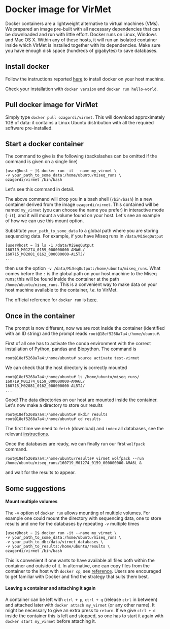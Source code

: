 # Docker image for VirMet

Docker containers are a lightweight alternative to virtual machines (VMs). We
prepared an image pre-built with all necessary dependencies that can be
downloaded and run with little effort. Docker runs on Linux, Windows and Mac
OS X. Within any of these hosts, it will run an isolated container inside which
VirMet is installed together with its dependencies. Make sure you have enough
disk space (hundreds of gigabytes) to save databases.

## Install docker

Follow the instructions reported [here](https://www.docker.com/products/docker)
to install docker on your host machine.

Check your installation with `docker version` and `docker run hello-world`.

## Pull docker image for VirMet

Simply type `docker pull ozagordi/virmet`. This will download approximately 1GB
of data: it contains a Linux Ubuntu distribution with all the required software
pre-installed.

## Start a docker container

The command to give is the following (backslashes can be omitted if the command
is given on a single line)

    [user@host ~ ]$ docker run -it --name my_virmet \
    -v your_path_to_some_data:/home/ubuntu/miseq_runs \
    ozagordi/virmet /bin/bash

Let's see this command in detail.

The above command will drop you in a bash shell (`/bin/bash`) in a new container
derived from the image `ozagordi/virmet`. This contained will be named
`my_virmet` (you can choose the name you prefer) in interactive mode (`-it`),
and it will mount a volume found on your host. Let's see an example of how
we can use this mount option.

Substitute `your_path_to_some_data` to a global path where you are storing
sequencing data. For example, if you have Miseq runs in `/data/MiSeqOutput`

    [user@host ~ ]$ ls -1 /data/MiSeqOutput
    160719_M01274_0159_000000000-AMA6L/
    160715_M02081_0162_000000000-AL5TJ/
    ...

then use the option `-v /data/MiSeqOutput:/home/ubuntu/miseq_runs`. What comes
before the `:` is the global path on your host machine to the Miseq runs; this
will be found inside the container at the path `/home/ubuntu/miseq_runs`. This
is a convenient way to make data on your host machine available to the
container, _i.e._ to VirMet.

The official reference for `docker run` is
[here](https://docs.docker.com/engine/reference/run/).

## Once in the container

The prompt is now different, now we are root inside the container
(identified with an ID string) and the prompt reads `root@18ef5268a7a4:/home/ubuntu#`.

First of all one has to activate the conda environment with the correct
installation of Python, pandas and Biopython. The command is

    root@18ef5268a7a4:/home/ubuntu# source activate test-virmet

We can check that the host directory is correctly mounted

    root@18ef5268a7a4:/home/ubuntu# ls /home/ubuntu/miseq_runs/
    160719_M01274_0159_000000000-AMA6L/
    160715_M02081_0162_000000000-AL5TJ/
    ...

Good! The data directories on our host are mounted inside the container.
Let's now make a directory to store our results

    root@18ef5268a7a4:/home/ubuntu# mkdir results
    root@18ef5268a7a4:/home/ubuntu# cd results

The first time we need to `fetch` (download) and `index` all databases, see
the relevant [instructions](preparation.md).

Once the databases are ready, we can finally run our first `wolfpack` command.

    root@18ef5268a7a4:/home/ubuntu/results# virmet wolfpack --run /home/ubuntu/miseq_runs/160719_M01274_0159_000000000-AMA6L &

and wait for the results to appear.

## Some suggestions

#### Mount multiple volumes

The `-v` option of `docker run` allows mounting of multiple volumes. For example
one could mount the directory with sequencing data, one to store results and
one for the databases by repeating `-v` multiple times

    [user@host ~ ]$ docker run -it --name my_virmet \
    -v your_path_to_some_data:/home/ubuntu/miseq_runs \
    -v your_path_to_db:/data/virmet_databases \
    -v your_path_to_results:/home/ubuntu/results \
    ozagordi/virmet /bin/bash

This is convenient if one wants to have available all files both within the
container and outside of it. In alternative, one can copy files from the
container to the host with `docker cp`, see
[reference](https://docs.docker.com/engine/reference/commandline/cp/). Users are
encouraged to get familiar with Docker and find the strategy that suits them best.

#### Leaving a container and attaching it again

A container can be left with `ctrl + p`, `ctrl + q` (release `ctrl` in between) and
attached later with `docker attach my_virmet` (or any other name). It might be
necessary to give an extra press to `return`.
If we give `ctrl + d` inside the container this is left and stopped, so one has
to start it again with `docker start my_virmet` before attaching it.
